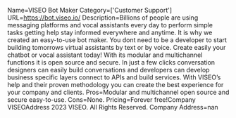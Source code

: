 Name=VISEO Bot Maker
Category=['Customer Support']
URL=https://bot.viseo.io/
Description=Billions of people are using messaging platforms and vocal assistants every day to perform simple tasks getting help stay informed everywhere and anytime. It is why we created an easy-to-use bot maker. You dont need to be a developer to start building tomorrows virtual assistants by text or by voice. Create easily your chatbot or vocal assistant today! With its modular and multichannel functions it is open source and secure. In just a few clicks conversation designers can easily build conversations and developers can develop business specific layers connect to APIs and build services. With VISEO’s help and their proven methodology you can create the best experience for your company and clients.
Pros=Modular and multichannel open source and secure easy-to-use.
Cons=None.
Pricing=Forever free!Company VISEOAddress 2023 VISEO. All Rights Reserved.
Company Address=nan

